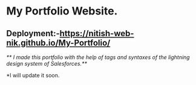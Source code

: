 # My Portfolio Website.
## Deployment:-https://nitish-web-nik.github.io/My-Portfolio/


_** I made this portfolio with the help of tags and syntaxes of the lightning design system of Salesforces.**_

*I will update it soon.
